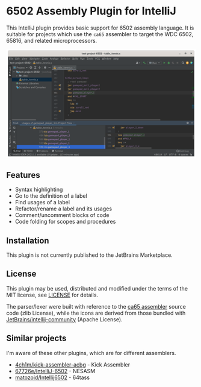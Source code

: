 # 6502 Assembly Plugin for IntelliJ

This IntelliJ plugin provides basic support for 6502 assembly language. It is suitable for projects which use the `ca65` assembler to target the WDC 6502, 65816, and related microprocessors.

![6502 Example in IntelliJ](screenshot/6502_intellij_example.png)

## Features

- Syntax highlighting
- Go to the definition of a label
- Find usages of a label
- Refactor/rename a label and its usages
- Comment/uncomment blocks of code
- Code folding for scopes and procedures

## Installation

This plugin is not currently published to the JetBrains Marketplace.

## License

This plugin may be used, distributed and modified under the terms of the MIT license, see [LICENSE](https://github.com/mike42/6502-assembly-intellij/blob/master/LICENSE) for details.

The parser/lexer were built with reference to the [ca65 assembler](https://github.com/cc65/cc65) source code (zlib License), while the icons are derived from those bundled with [JetBrains/intellij-community](https://github.com/JetBrains/intellij-community) (Apache License).

## Similar projects

I'm aware of these other plugins, which are for different assemblers.

- [4ch1m/kick-assembler-acbg](https://github.com/4ch1m/kick-assembler-acbg) - Kick Assembler
- [67726e/IntelliJ-6502](https://github.com/67726e/IntelliJ-6502) - NESASM
- [matozoid/Intellij6502](https://github.com/matozoid/Intellij6502) - 64tass

